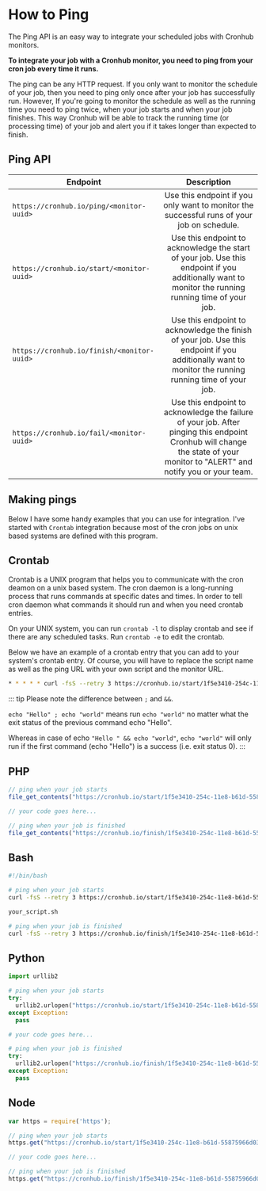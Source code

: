 # How to Ping
The Ping API is an easy way to integrate your scheduled jobs with Cronhub monitors.

**To integrate your job with a Cronhub monitor, you need to ping from your cron job every time it runs.**

The ping can be any HTTP request. If you only want to monitor the schedule of your job, then you need to ping only once after your job has successfully run. However, If you're going to monitor the schedule as well as the running time you need to ping twice, when your job starts and when your job finishes. This way Cronhub will be able to track the running time (or processing time) of your job and alert you if it takes longer than expected to finish.

## Ping API
| Endpoint        | Description  |
| ------------- |:-------------:|
| `https://cronhub.io/ping/<monitor-uuid>`  | Use this endpoint if you only want to monitor the successful runs of your job on schedule. |
| `https://cronhub.io/start/<monitor-uuid>`      | Use this endpoint to acknowledge the start of your job. Use this endpoint if you additionally want to monitor the running running time of your job.      |
| `https://cronhub.io/finish/<monitor-uuid>`  | Use this endpoint to acknowledge the finish of your job. Use this endpoint if you additionally want to monitor the running running time of your job.|
| `https://cronhub.io/fail/<monitor-uuid>`  | Use this endpoint to acknowledge the failure of your job. After pinging this endpoint Cronhub will change the state of your monitor to "ALERT" and notify you or your team. |

## Making pings
Below I have some handy examples that you can use for integration. I've started with `Crontab` integration because most of the cron jobs on unix based systems are defined with this program.

## Crontab

Crontab is a UNIX program that helps you to communicate with the cron deamon on a unix based system. The cron daemon is a long-running process that runs commands at specific dates and times. In order to tell cron daemon what commands it should run and when you need crontab entries.

On your UNIX system, you can run `crontab -l` to display crontab and see if there are any scheduled tasks. Run `crontab -e` to edit the crontab.

Below we have an example of a crontab entry that you can add to your system's crontab entry. Of course, you will have to replace the script name as well as the ping URL with your own script and the monitor URL.

```bash
* * * * * curl -fsS --retry 3 https://cronhub.io/start/1f5e3410-254c-11e8-b61d-55875966d031; your_script.sh && curl -fsS --retry 3 https://cronhub.io/finish/1f5e3410-254c-11e8-b61d-55875966d031
```
::: tip
Please note the difference between `;` and `&&`.

`echo "Hello" ; echo "world"` means run `echo "world"` no matter what the exit status of the previous command echo "Hello".

Whereas in case of echo `"Hello " && echo "world"`, `echo "world"` will only run if the first command (echo "Hello") is a success (i.e. exit status 0).
:::

## PHP

```php
// ping when your job starts
file_get_contents("https://cronhub.io/start/1f5e3410-254c-11e8-b61d-55875966d031");

// your code goes here...

// ping when your job is finished
file_get_contents("https://cronhub.io/finish/1f5e3410-254c-11e8-b61d-55875966d031");
```

## Bash

```bash
#!/bin/bash

# ping when your job starts
curl -fsS --retry 3 https://cronhub.io/start/1f5e3410-254c-11e8-b61d-55875966d031

your_script.sh

# ping when your job is finished
curl -fsS --retry 3 https://cronhub.io/finish/1f5e3410-254c-11e8-b61d-55875966d031
```

## Python

```python
import urllib2

# ping when your job starts
try:
  urllib2.urlopen("https://cronhub.io/start/1f5e3410-254c-11e8-b61d-55875966d031")
except Exception:
  pass

# your code goes here...

# ping when your job is finished
try:
  urllib2.urlopen("https://cronhub.io/finish/1f5e3410-254c-11e8-b61d-55875966d031")
except Exception:
  pass
```

## Node

```js
var https = require('https');

// ping when your job starts
https.get("https://cronhub.io/start/1f5e3410-254c-11e8-b61d-55875966d031");

// your code goes here...

// ping when your job is finished
https.get("https://cronhub.io/finish/1f5e3410-254c-11e8-b61d-55875966d031");
```

